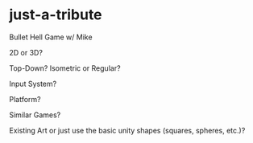 # just-a-tribute
Bullet Hell Game w/ Mike

2D or 3D?

Top-Down?
Isometric or Regular?

Input System?

Platform?

Similar Games?

Existing Art or just use the basic unity shapes (squares, spheres, etc.)?
